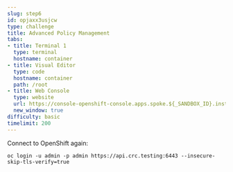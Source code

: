 ```yaml
---
slug: step6
id: opjaxx3usjcw
type: challenge
title: Advanced Policy Management
tabs:
- title: Terminal 1
  type: terminal
  hostname: container
- title: Visual Editor
  type: code
  hostname: container
  path: /root
- title: Web Console
  type: website
  url: https://console-openshift-console.apps.spoke.${_SANDBOX_ID}.instruqt.io
  new_window: true
difficulty: basic
timelimit: 200
---
```

Connect to OpenShift again:

```
oc login -u admin -p admin https://api.crc.testing:6443 --insecure-skip-tls-verify=true
```
